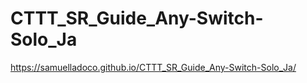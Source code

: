 # CTTT_SR_Guide_Any-Switch-Solo_Ja

https://samuelladoco.github.io/CTTT_SR_Guide_Any-Switch-Solo_Ja/
